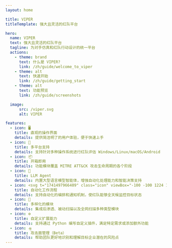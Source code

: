 ```yaml
---
layout: home

title: VIPER
titleTemplate: 强大且灵活的红队平台

hero:
  name: VIPER
  text: 强大且灵活的红队平台
  tagline: 为对手仿真和红队行动设计的统一平台
  actions:
    - theme: brand
      text: 什么是 VIPER?
      link: /zh/guide/welcome_to_viper
    - theme: alt
      text: 快速开始
      link: /zh/guide/getting_start
    - theme: alt
      text: 功能预览
      link: /zh/guide/screenshots

  image:
      src: /viper.svg
      alt: VIPER

features:
  - icon: 🖥️
    title: 直观的操作界面
    details: 提供简洁明了的用户体验，便于快速上手
  - icon: 🚀
    title: 多平台支持
    details: 支持针对多种操作系统进行红队评估 Windows/Linux/macOS/Android
  - icon: 📦
    title: 开箱即用
    details: 功能模块覆盖 MITRE ATT&CK 攻击生命周期的各个阶段
  - icon: 🤖
    title: LLM Agent
    details: 内置大型语言模型智能体，增强自动化处理能力和智能决策支持
  - icon: <svg t="1741497966409" class="icon" viewBox="-100 -100 1224 1224" version="1.1" xmlns="http://www.w3.org/2000/svg" p-id="4158" width="128" height="128"><path d="M910.336 376.832c-7.68-22.016-16.896-43.008-28.16-62.976l11.264 1.536c17.408 2.56 33.792-9.728 36.352-27.136s-9.728-33.792-27.136-36.352L819.712 240.64c-21.504-3.072-41.472 11.776-44.544 33.28l-11.776 82.432c-1.024 8.704 1.024 16.896 6.144 23.552 5.12 6.656 12.8 11.264 20.992 12.288 1.536 0 3.072 0.512 4.608 0.512 15.872 0 29.184-11.776 31.744-27.648l2.048-15.872c27.136 50.688 40.448 105.472 40.448 163.84 0 193.024-157.184 350.208-350.208 350.208-60.928 0-120.832-15.872-173.568-46.08-7.168-4.096-15.872-5.12-24.064-3.072s-15.36 7.68-19.456 14.848c-4.096 7.168-5.12 15.872-3.072 24.064s7.68 15.36 14.848 19.456c61.952 35.328 133.12 54.272 205.312 54.272 55.808 0 110.08-10.752 161.28-32.768 49.152-20.992 93.696-50.688 131.584-88.576 37.888-37.888 68.096-82.432 88.576-131.584 21.504-51.2 32.768-105.472 32.768-161.28 0-45.056-7.68-91.648-23.04-135.68zM519.168 163.84c58.88 0 116.736 14.848 167.936 43.008 7.68 4.096 15.872 5.12 24.064 2.56s14.848-7.68 18.944-15.36c4.096-7.68 5.12-15.872 2.56-24.064s-7.68-14.848-15.36-18.944c-60.416-33.28-129.024-50.688-198.656-50.688-55.808 0-110.08 10.752-161.28 32.768-49.152 20.992-93.696 50.688-131.584 88.576-37.888 37.888-68.096 82.432-88.576 131.584-21.504 51.2-32.768 105.472-32.768 161.28 0 68.096 16.896 135.168 48.64 195.072l-12.288-1.024c-8.704-0.512-16.896 2.048-23.04 7.68-6.656 5.632-10.24 13.312-10.752 22.016s2.048 16.896 7.68 23.04c5.632 6.656 13.312 10.24 22.016 10.752l82.944 5.632h2.56c9.728 0 18.944-3.584 26.112-9.728 7.68-7.168 12.8-16.384 13.312-27.136l5.632-83.456c0.512-8.704-2.048-16.896-7.68-23.04s-13.312-10.24-22.016-10.752c-17.92-1.024-32.768 12.288-34.304 29.696l-1.024 12.288c-22.528-47.104-34.304-99.328-34.304-151.552C168.96 321.024 326.144 163.84 519.168 163.84z" fill="#4D4D4D" p-id="4159"></path><path d="M728.576 413.696l-3.584-10.752c-2.048-6.144-6.656-10.752-12.8-12.288-6.144-1.536-12.8 0-17.408 4.096L640 445.44c-10.24 9.728-26.624 8.704-36.352-1.536-9.728-10.24-8.704-26.624 1.536-36.352l54.784-50.688c4.608-4.096 6.656-10.752 5.632-16.896-1.024-6.144-5.12-11.264-11.264-13.824l-10.24-4.096c-54.272-23.552-118.272-13.824-162.816 26.112-41.472 36.864-59.392 93.696-47.616 147.456L336.896 583.68c-31.232 28.672-33.28 77.824-4.608 109.056 13.824 15.36 33.28 24.064 53.76 25.088h3.072c17.408 0 34.304-5.632 48.128-16.896 1.536-1.024 3.584-2.048 4.608-3.072l96.256-89.088c52.736 16.384 110.592 3.072 150.528-35.328 43.52-40.96 58.88-103.936 39.936-159.744z m-79.872 126.976c-29.696 24.576-69.632 30.72-104.96 15.36l-4.096-2.048c-6.656-3.584-14.848-2.048-20.48 3.072l-111.616 102.4c-10.24 9.728-26.624 8.704-36.352-1.536-9.728-10.752-8.704-27.136 1.536-36.352l111.616-102.4c5.632-5.12 7.68-13.312 4.608-20.48l-1.536-4.096c-12.288-36.352-3.072-76.288 24.064-103.424 18.432-18.944 43.008-29.184 68.608-30.208l-9.216 8.704c-31.232 28.672-33.28 77.824-4.608 109.056 28.672 31.232 77.824 33.28 109.056 4.608l9.216-8.704c-3.072 25.088-15.872 48.64-35.84 66.048z" fill="#406FFD" p-id="4160"></path></svg>
    title: 自动化工作流程
    details: 支持自动化的编排和通知机制，使红队能够全天候监控目标状态
  - icon: 🔧
    title: 多样化的模块
    details: 集成后渗透、被动扫描以及全网扫描多种类型模块
  - icon: ⚙️
    title: 自定义扩展能力
    details: 支持通过 Python 编写自定义插件，满足特定需求或添加额外功能
  - icon: 🛸
    title: 攻击面管理（Beta）
    details: 帮助团队更好地识别和理解目标企业潜在的风险点
---
```

